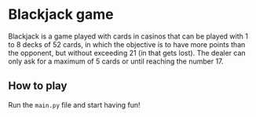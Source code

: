 # Blackjack game

Blackjack is a game played with cards in casinos that can be played with 1 to 8 decks of 52 cards, in which the objective is to have more points than the opponent, but without exceeding 21 (in that gets lost). The dealer can only ask for a maximum of 5 cards or until reaching the number 17.

## How to play

Run the `main.py` file and start having fun!